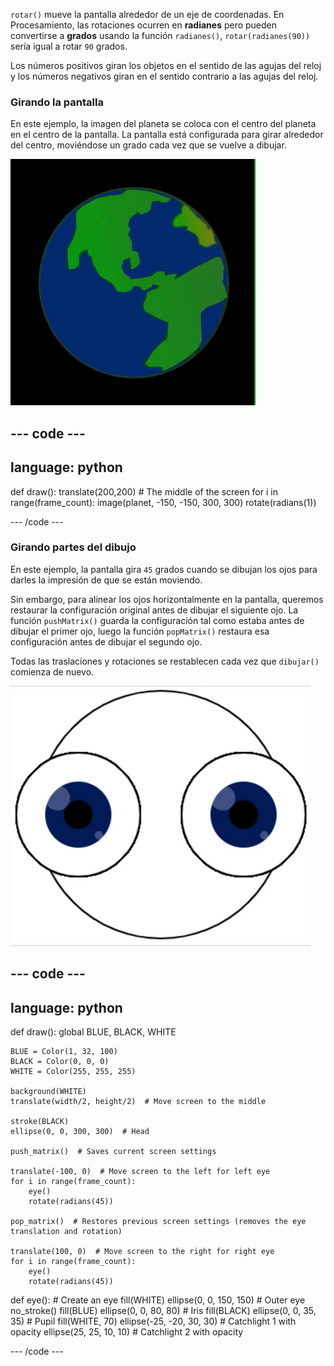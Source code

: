 
`rotar()` mueve la pantalla alrededor de un eje de coordenadas. En Procesamiento, las rotaciones ocurren en **radianes** pero pueden convertirse a **grados** usando la función `radianes()`, `rotar(radianes(90))` sería igual a rotar `90` grados.

Los números positivos giran los objetos en el sentido de las agujas del reloj y los números negativos giran en el sentido contrario a las agujas del reloj.

### Girando la pantalla

En este ejemplo, la imagen del planeta se coloca con el centro del planeta en el centro de la pantalla. La pantalla está configurada para girar alrededor del centro, moviéndose un grado cada vez que se vuelve a dibujar.

![El área de salida con un planeta girando alrededor del centro](images/rotate_planet.gif)

--- code ---
---
language: python
---

def draw(): translate(200,200)  # The middle of the screen for i in range(frame_count): image(planet, -150, -150, 300, 300) rotate(radians(1))

--- /code ---

### Girando partes del dibujo

En este ejemplo, la pantalla gira `45` grados cuando se dibujan los ojos para darles la impresión de que se están moviendo.

Sin embargo, para alinear los ojos horizontalmente en la pantalla, queremos restaurar la configuración original antes de dibujar el siguiente ojo. La función `pushMatrix()` guarda la configuración tal como estaba antes de dibujar el primer ojo, luego la función `popMatrix()` restaura esa configuración antes de dibujar el segundo ojo.

Todas las traslaciones y rotaciones se restablecen cada vez que `dibujar()` comienza de nuevo.

![El área de salida con una imagen en movimiento que muestra un ojo giratorio hecho de círculos](images/rotate_eyes.gif)

--- code ---
---
language: python
---

def draw(): global BLUE, BLACK, WHITE

    BLUE = Color(1, 32, 100)
    BLACK = Color(0, 0, 0)
    WHITE = Color(255, 255, 255)
    
    background(WHITE)
    translate(width/2, height/2)  # Move screen to the middle 
    
    stroke(BLACK)
    ellipse(0, 0, 300, 300)  # Head
    
    push_matrix()  # Saves current screen settings
    
    translate(-100, 0)  # Move screen to the left for left eye
    for i in range(frame_count):
        eye()
        rotate(radians(45))
    
    pop_matrix()  # Restores previous screen settings (removes the eye translation and rotation)
    
    translate(100, 0)  # Move screen to the right for right eye
    for i in range(frame_count):
        eye()
        rotate(radians(45))

def eye(): # Create an eye fill(WHITE) ellipse(0, 0, 150, 150)  # Outer eye no_stroke() fill(BLUE) ellipse(0, 0, 80, 80)  # Iris fill(BLACK) ellipse(0, 0, 35, 35)  # Pupil fill(WHITE, 70) ellipse(-25, -20, 30, 30)  # Catchlight 1 with opacity ellipse(25, 25, 10, 10)  # Catchlight 2 with opacity

--- /code ---
